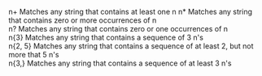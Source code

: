 n+	Matches any string that contains at least one n	
n*	Matches any string that contains zero or more occurrences of n	
n?	Matches any string that contains zero or one occurrences of n	
n{3}	Matches any string that contains a sequence of 3 n's	
n{2, 5}	Matches any string that contains a sequence of at least 2, but not more that 5 n's	
n{3,}	Matches any string that contains a sequence of at least 3 n's
